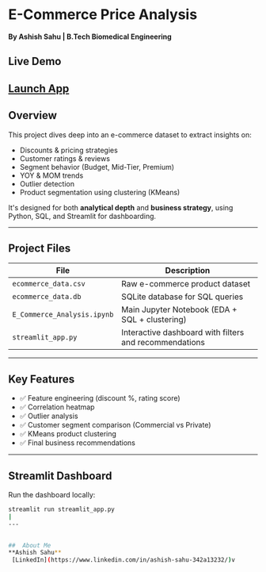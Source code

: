 
# E-Commerce Price Analysis  
**By Ashish Sahu | B.Tech Biomedical Engineering**

##  Live Demo  
 [Launch App](https://ecommerce-price-analysis-7kphxlhjmm7yiphghyfxan.streamlit.app/)
---

##  Overview

This project dives deep into an e-commerce dataset to extract insights on:
-  Discounts & pricing strategies
-  Customer ratings & reviews
-  Segment behavior (Budget, Mid-Tier, Premium)
-  YOY & MOM trends
-  Outlier detection
-  Product segmentation using clustering (KMeans)

It's designed for both **analytical depth** and **business strategy**, using Python, SQL, and Streamlit for dashboarding.

---

##  Project Files

| File | Description |
|------|-------------|
| `ecommerce_data.csv` | Raw e-commerce product dataset |
| `ecommerce_data.db` | SQLite database for SQL queries |
| `E_Commerce_Analysis.ipynb` | Main Jupyter Notebook (EDA + SQL + clustering) |
| `streamlit_app.py` | Interactive dashboard with filters and recommendations |

---

##  Key Features

- ✅ Feature engineering (discount %, rating score)
- ✅ Correlation heatmap
- ✅ Outlier analysis
- ✅ Customer segment comparison (Commercial vs Private)
- ✅ KMeans product clustering
- ✅ Final business recommendations


---

##  Streamlit Dashboard

Run the dashboard locally:
```bash
streamlit run streamlit_app.py
|
---


##  About Me  
**Ashish Sahu**  
 [LinkedIn](https://www.linkedin.com/in/ashish-sahu-342a13232/)v
